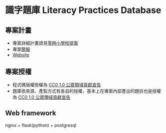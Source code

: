 # 識字題庫 Literacy Practices Database

## 專案計畫

- 專案詳細計畫請見[零時小學校提案](https://sch001.g0v.tw/dash/prj/3VWQ8m06DW05jP09ve04J5dcB)
- 專案[簡報](https://docs.google.com/presentation/d/1NlMxyBKezDG7n6wNAxTLNuW6LFskOgprZBn19OEisXs/edit?usp=sharing)
- [Website](https://literacy-db.g0v.tw/)

## 專案授權

- 程式碼版權授權為 [CC0 1.0 公眾領域貢獻宣告](https://creativecommons.org/publicdomain/zero/1.0/deed.zh_TW)
- 題庫依來源、產製方式有各自的授權，基本上在專案內部產出的題目也是授權為 [CC0 1.0 公眾領域貢獻宣告](https://creativecommons.org/publicdomain/zero/1.0/deed.zh_TW)

## Web framework

nginx + flask(python) + postgresql


